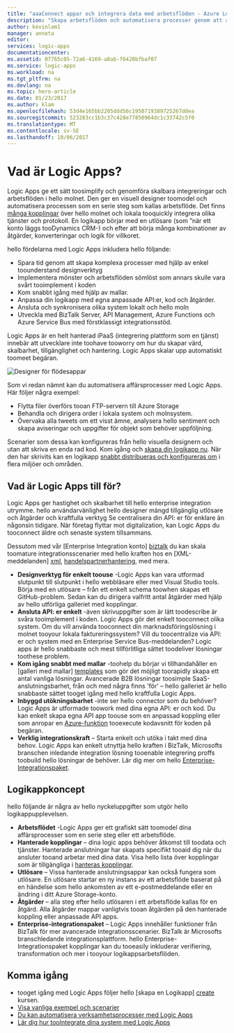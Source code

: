 ```yaml
---
title: "aaaConnect appar och integrera data med arbetsflöden - Azure Logic Apps | Microsoft Docs"
description: "Skapa arbetsflöden och automatisera processer genom att ansluta appar och integrera data med Azure Logic Apps."
author: kevinlam1
manager: anneta
editor: 
services: logic-apps
documentationcenter: 
ms.assetid: 07765c05-72a6-4169-a8ab-f6420bfbaf07
ms.service: logic-apps
ms.workload: na
ms.tgt_pltfrm: na
ms.devlang: na
ms.topic: hero-article
ms.date: 01/23/2017
ms.author: klam
ms.openlocfilehash: 53d4e165bb2205ddd56c1950719389725267ddea
ms.sourcegitcommit: 523283cc1b3c37c428e77850964dc1c33742c5f0
ms.translationtype: MT
ms.contentlocale: sv-SE
ms.lasthandoff: 10/06/2017
---
```

# <a name="what-are-logic-apps"></a>Vad är Logic Apps?
Logic Apps ge ett sätt toosimplify och genomföra skalbara integreringar och arbetsflöden i hello molnet. Den ger en visuell designer toomodel och automatisera processen som en serie steg som kallas arbetsflöde.  Det finns [många kopplingar](../connectors/apis-list.md) över hello molnet och lokala tooquickly integrera olika tjänster och protokoll.  En logikapp börjar med en utlösare (som ”när ett konto läggs tooDynamics CRM-) och efter att börja många kombinationer av åtgärder, konverteringar och logik för villkoret.

hello fördelarna med Logic Apps inkludera hello följande:  

* Spara tid genom att skapa komplexa processer med hjälp av enkel toounderstand designverktyg
* Implementera mönster och arbetsflöden sömlöst som annars skulle vara svårt tooimplement i koden
* Kom snabbt igång med hjälp av mallar.
* Anpassa din logikapp med egna anpassade API:er, kod och åtgärder.
* Ansluta och synkronisera olika system lokalt och hello moln
* Utveckla med BizTalk Server, API Management, Azure Functions och Azure Service Bus med förstklassigt integrationsstöd.

Logic Apps är en helt hanterad iPaaS (integrering plattform som en tjänst) innebär att utvecklare inte toohave tooworry om hur du skapar värd, skalbarhet, tillgänglighet och hantering.  Logic Apps skalar upp automatiskt toomeet begäran.

![Designer för flödesappar](media/logic-apps-what-are-logic-apps/LogicAppCapture2.png)

Som vi redan nämnt kan du automatisera affärsprocesser med Logic Apps. Här följer några exempel:  

* Flytta filer överförs tooan FTP-servern till Azure Storage
* Behandla och dirigera order i lokala system och molnsystem.
* Övervaka alla tweets om ett visst ämne, analysera hello sentiment och skapa aviseringar och uppgifter för objekt som behöver uppföljning.

Scenarier som dessa kan konfigureras från hello visuella designern och utan att skriva en enda rad kod. Kom igång och [skapa din logikapp nu][create].  När den har skrivits kan en logikapp [snabbt distribueras och konfigureras om](../logic-apps/logic-apps-create-deploy-template.md) i flera miljöer och områden.

## <a name="why-logic-apps"></a>Vad är Logic Apps till för?
Logic Apps ger hastighet och skalbarhet till hello enterprise integration utrymme.  hello användarvänlighet hello designer mängd tillgänglig utlösare och åtgärder och kraftfulla verktyg Se centralisera din API: er för enklare än någonsin tidigare.  När företag flyttar mot digitalization, kan Logic Apps du tooconnect äldre och senaste system tillsammans.

Dessutom med vår [Enterprise Integration konto] [ biztalk] du kan skala toomature integrationsscenarier med hello kraften hos en [XML-meddelanden] [ xml], [handelspartnerhantering][tpm], med mera.

* **Designverktyg för enkelt toouse** -Logic Apps kan vara utformad slutpunkt till slutpunkt i hello webbläsare eller med Visual Studio tools. Börja med en utlösare – från ett enkelt schema toowhen skapas ett GitHub-problem. Sedan kan du dirigera valfritt antal åtgärder med hjälp av hello utförliga galleriet med kopplingar.
* **Ansluta API: er enkelt** -även skrivuppgifter som är lätt toodescribe är svåra tooimplement i koden. Logic Apps gör det enkelt tooconnect olika system. Om du vill använda tooconnect din marknadsföringslösning i molnet tooyour lokala faktureringssystem? Vill du toocentralize via API: er och system med en Enterprise Service Bus-meddelanden? Logic apps är hello snabbaste och mest tillförlitliga sättet toodeliver lösningar toothese problem.
* **Kom igång snabbt med mallar** -toohelp du börjar vi tillhandahåller en [galleri med mallar] [ templates] som gör det möjligt toorapidly skapa ett antal vanliga lösningar. Avancerade B2B lösningar toosimple SaaS-anslutningsbarhet, från och med några finns 'för' – hello galleriet är hello snabbaste sättet tooget igång med hello kraftfulla Logic Apps.
* **Inbyggd utökningsbarhet** -inte ser hello connector som du behöver? Logic Apps är utformade toowork med dina egna API: er och kod. Du kan enkelt skapa egna API app toouse som en anpassad koppling eller som anropar en [Azure-funktion](https://functions.azure.com) tooexecute kodavsnitt för koden på begäran. 
* **Verklig integrationskraft** – Starta enkelt och utöka i takt med dina behov. Logic Apps kan enkelt utnyttja hello kraften i BizTalk, Microsofts branschen inledande integration lösning tooenable integrering proffs toobuild hello lösningar de behöver. Lär dig mer om hello [Enterprise-Integrationspaket](../logic-apps/logic-apps-enterprise-integration-overview.md).

## <a name="logic-app-concepts"></a>Logikappkoncept
hello följande är några av hello nyckeluppgifter som utgör hello logikappupplevelsen. 

* **Arbetsflödet** -Logic Apps ger ett grafiskt sätt toomodel dina affärsprocesser som en serie steg eller ett arbetsflöde.
* **Hanterade kopplingar** – dina logic apps behöver åtkomst till toodata och tjänster. Hanterade anslutningar har skapats specifikt tooaid dig när du ansluter tooand arbetar med dina data. Visa hello lista över kopplingar som är tillgängliga i [hanteras kopplingar][managedapis].
* **Utlösare** – Vissa hanterade anslutningsappar kan också fungera som utlösare. En utlösare startar en ny instans av ett arbetsflöde baserat på en händelse som hello ankomsten av ett e-postmeddelande eller en ändring i ditt Azure Storage-konto.
* **Åtgärder** – alla steg efter hello utlösaren i ett arbetsflöde kallas för en åtgärd. Alla åtgärder mappar vanligtvis tooan åtgärden på den hanterade koppling eller anpassade API apps.
* **Enterprise-integrationspaket** – Logic Apps innehåller funktioner från BizTalk för mer avancerade integrationsscenarier. BizTalk är Microsofts branschledande integrationsplattform. hello Enterprise-Integrationspaket kopplingar kan du tooeasily inkluderar verifiering, transformation och mer i tooyour logikappsarbetsflöden.

## <a name="getting-started"></a>Komma igång
* tooget igång med Logic Apps följer hello [skapa en Logikapp] [ create] kursen.  
* [Visa vanliga exempel och scenarier](../logic-apps/logic-apps-examples-and-scenarios.md)
* [Du kan automatisera verksamhetsprocesser med Logic Apps](http://channel9.msdn.com/Events/Build/2016/T694) 
* [Lär dig hur tooIntegrate dina system med Logic Apps](http://channel9.msdn.com/Events/Build/2016/P462)

[biztalk]: logic-apps-enterprise-integration-accounts.md
[appservice]: ../app-service/app-service-value-prop-what-is.md
[create]: logic-apps-create-a-logic-app.md
[managedapis]: ../connectors/apis-list.md
[tpm]: logic-apps-enterprise-integration-accounts.md
[xml]: logic-apps-enterprise-integration-b2b.md
[templates]: logic-apps-use-logic-app-templates.md
